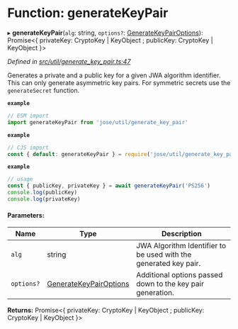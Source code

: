 # Function: generateKeyPair

▸ **generateKeyPair**(`alg`: string, `options?`: [GenerateKeyPairOptions](../interfaces/_util_generate_key_pair_.generatekeypairoptions.md)): Promise\<{ privateKey: CryptoKey \| KeyObject ; publicKey: CryptoKey \| KeyObject  }>

*Defined in [src/util/generate_key_pair.ts:47](https://github.com/panva/jose/blob/v3.5.0/src/util/generate_key_pair.ts#L47)*

Generates a private and a public key for a given JWA algorithm identifier.
This can only generate asymmetric key pairs. For symmetric secrets use the
`generateSecret` function.

**`example`** 
```js
// ESM import
import generateKeyPair from 'jose/util/generate_key_pair'
```

**`example`** 
```js
// CJS import
const { default: generateKeyPair } = require('jose/util/generate_key_pair')
```

**`example`** 
```js
// usage
const { publicKey, privateKey } = await generateKeyPair('PS256')
console.log(publicKey)
console.log(privateKey)
```

#### Parameters:

Name | Type | Description |
------ | ------ | ------ |
`alg` | string | JWA Algorithm Identifier to be used with the generated key pair. |
`options?` | [GenerateKeyPairOptions](../interfaces/_util_generate_key_pair_.generatekeypairoptions.md) | Additional options passed down to the key pair generation.  |

**Returns:** Promise\<{ privateKey: CryptoKey \| KeyObject ; publicKey: CryptoKey \| KeyObject  }>
